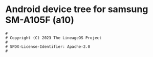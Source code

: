 # Android device tree for samsung SM-A105F (a10)

```
#
# Copyright (C) 2023 The LineageOS Project
#
# SPDX-License-Identifier: Apache-2.0
#
```
